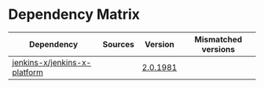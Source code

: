 # Dependency Matrix

Dependency | Sources | Version | Mismatched versions
---------- | ------- | ------- | -------------------
[jenkins-x/jenkins-x-platform](https://github.com/jenkins-x/jenkins-x-platform) |  | [2.0.1981](https://github.com/jenkins-x/jenkins-x-platform/releases/tag/v2.0.1981) | 
